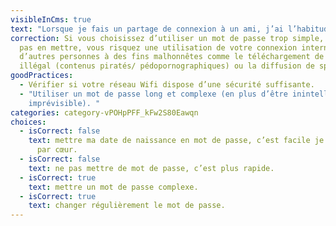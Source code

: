 ```yaml
---
visibleInCms: true
text: "Lorsque je fais un partage de connexion à un ami, j’ai l’habitude de :"
correction: Si vous choisissez d’utiliser un mot de passe trop simple, ou de ne
  pas en mettre, vous risquez une utilisation de votre connexion internet par
  d’autres personnes à des fins malhonnêtes comme le téléchargement de contenu
  illégal (contenus piratés/ pédopornographiques) ou la diffusion de spam.
goodPractices:
  - Vérifier si votre réseau Wifi dispose d’une sécurité suffisante.
  - "Utiliser un mot de passe long et complexe (en plus d’être inintelligible et
    imprévisible). "
categories: category-vPOHpPFF_kFw2S80Eawqn
choices:
  - isCorrect: false
    text: mettre ma date de naissance en mot de passe, c’est facile je la connais
      par cœur.
  - isCorrect: false
    text: ne pas mettre de mot de passe, c’est plus rapide.
  - isCorrect: true
    text: mettre un mot de passe complexe.
  - isCorrect: true
    text: changer régulièrement le mot de passe.
---
```

